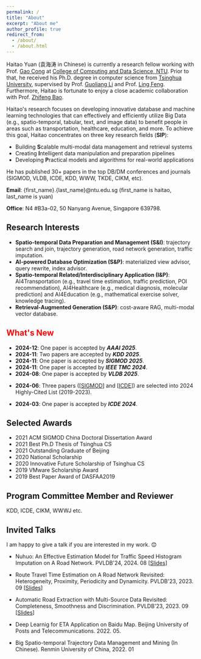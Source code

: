 ```yaml
---
permalink: /
title: "About"
excerpt: "About me"
author_profile: true
redirect_from:
  - /about/
  - /about.html
---
```

Haitao Yuan (袁海涛 in Chinese) is currently a research fellow working with Prof. [Gao Cong](https://personal.ntu.edu.sg/gaocong/) at [College of Computing and Data Science, NTU](https://www.ntu.edu.sg/computing). Prior to that,  he received his Ph.D. degree in computer science from [Tsinghua University](https://www.tsinghua.edu.cn/), supervised by Prof. [Guoliang Li](https://dbgroup.cs.tsinghua.edu.cn/ligl/index.html) and Prof. [Ling Feng](https://dblp.org/pid/58/4464.html). Furthermore, Haitao is fortunate to enjoy a close academic collaboration with Prof. [Zhifeng Bao](https://baozhifeng.net/). 

<!-- Besides, Haitao has accumulated for 1.5-year industrial experience in the Intelligent Driving Group of [Baidu](http://home.baidu.com/index.html) and the Digital Research Institute of [ENN](https://www.enn.cn/pageshow?pageId=1440505892360679424).  -->

Haitao's research focuses on developing innovative database and machine learning technologies that can effectively and efficiently utilize Big Data (e.g., spatio-temporal, tabular, text, and image data) to benefit people in areas such as transportation, healthcare, education, and more. To achieve this goal, Haitao concentrates on three key research fields (**SIP**): 
+ Building **S**calable multi-modal data management and retrieval systems
+ Creating **I**ntelligent data manipulation and preparation pipelines
+ Developing **P**ractical models and algorithms for real-world applications

He has published 30+ papers in the top DB/DM conferences and journals (SIGMOD, VLDB, ICDE, KDD, WWW, TKDE, CIKM, etc).

<!-- Feel free to catch me if interested to discuss ideas or work together. 😜 -->

<!-- Wentao Zhang (张文涛) is a fourth year Ph.D. candidate at [PKU](https://www.pku.edu.cn/), now working with [Prof. Bin Cui](http://net.pku.edu.cn/~cuibin/).
He previously interned in [HKUST](https://hkust.edu.hk/?cn=1) working with Prof. Lei Chen, [Tencent](https://github.com/Angel-ML/angel) working with the Angel team, and [Apple Research](https://machinelearning.apple.com/) working with Meng Cao, Ping Huang and Danny Bickson. -->

**Email**: {first_name}.{last_name}@ntu.edu.sg (first_name is haitao, last_name is yuan)

<!-- **[Wechat (微信)](https://yuanhaitao.github.io/wechat/)**: 769513564 -->

**Office**: N4 #B3a-02, 50 Nanyang Avenue, Singapore 639798.

<!-- **<font color=red>I’m on job market now!</font>**

<!-- I am looking for the following positions:
- Faculty (Assistant Professor) in Academic
- Research Scientist in Industry -->

<!-- **<font color=red>If you are interested in me, contact me via Email or Wechat.</font>** -->

Research Interests
---
<!-- + **Data-centric ML**: annotation, augmentation, imbalance, noise, distillation, out-of-distribution, heterogeneity, and privacy. -->

+ **Spatio-temporal Data Preparation and Management (S&I)**: trajectory search and join, trajectory generation, road network generation, traffic imputation.
+ **AI-powered Database Optimization (S&P)**: materialized view advisor, query rewrite, index advisor.
+ **Spatio-temporal Related/Interdisciplinary Application (I&P)**: AI4Transportation (e.g., travel time estimation, traffic prediction, POI recommendation), AI4Healthcare (e.g., medical diagnosis, molecular prediction) and AI4Education (e.g., mathematical exercise solver, knowledge tracing).
+ **Retrieval-Augmented Generation (S&P)**: cost-aware RAG, multi-modal vector database.



**<font color=red>What's New</font>**
------
* **2024-12**: One paper is accepted by ***AAAI 2025***.
* **2024-11**: Two papers are accepted by ***KDD 2025***.
* **2024-11**: One paper is accepted by ***SIGMOD 2025***.
* **2024-11**: One paper is accepted by ***IEEE TMC 2024***.
* **2024-08**: One paper is accepted by ***VLDB 2025***.
<!-- * **2024-07**: Two research papers are accepted by ***CIKM 2024***. -->
* **2024-06**: Three papers ([[SIGMOD](https://scholar.google.com/citations?hl=en&vq=eng_databasesinformationsystems&view_op=list_hcore&venue=u1CjH9_75_cJ.2024)] and [[ICDE](https://scholar.google.com/citations?hl=en&vq=eng_databasesinformationsystems&view_op=list_hcore&venue=HdCtgB7kxZAJ.2024)]) are selected into 2024 Highly-Cited List (2019-2023).
<!-- * **2024-03**: One research paper is accepted by ***DASFAA 2024***. -->
* **2024-03**: One paper is accepted by ***ICDE 2024***.
<!-- * **2024-03**: One research paper is accepted by ***TOIS***. -->
<!-- * **2024-02**: One research paper is accepted by ***PVLDB 2024***. -->
<!-- * **2023-12**: One research paper is accepted by ***ICDE 2024***.-->
<!-- * **2023-08**: One DIA paper is accepted by ***SIGMOD 2024***. -->
<!-- * **2023-07**: One coauthor research paper is accepted by ***IEEE TMC***. -->
<!-- * **2023-07**: One invited paper is accepted by ***ACM TURC2023***. -->
<!-- * **2023-07**: One research paper is accepted by ***VLDB 2023***.  -->
<!-- * **2023-04**: One coauthor paper is accepted by ***EuroMLSys 2023***. -->
<!-- * **2023-03**: Haitao comes to Singapore, and starts his research career at SCALE@NTU. -->
<!-- * **2023-01**: One paper is accepted by ***WWW 2023***.-->
<!-- * **2022-12**: One coauthor paper is accepted by ***VLDB 2023***. -->
<!-- * **2022-11**: One paper is accepted by ***VLDB 2023***. -->

  
<!-- Work Experience
------

* 2023/03-: Research Fellow
  * SCALE, NTU
  * Research on spatial and temporal data management and mining
  * Principal Investigator: [Gao Cong](https://personal.ntu.edu.sg/gaocong/)

* 2022/09-2023/02: Researcher
  * Digital Research Institute, ENN
  * Research on spatio-temporal data mining in industrial scenarios


* 2021/07-2022/08: Senior Algorithm Engineer
  * BaiduMap, IDG, Baidu
  * Participate in travel time estimation
  * Supervisor: [Jizhou Huang](http://ir.hit.edu.cn/~huangjizhou/)

* 2020/10-2021/04: Research Intern
  * AI Lab, Didi Chuxing
  * Research on traffic prediction and intelligent transportation

* 2018/07-2019/01: Research Intern
  * Computing Platform Group, Alibaba
  * Assist in solving query optimization problem in ODPS auto data warehouse
  * Supervisor: [Kai Zeng](https://kai-zeng.github.io/) -->


Selected Awards
------
* 2021 ACM SIGMOD China Doctoral Dissertation Award
* 2021 Best Ph.D Thesis of Tsinghua CS
* 2021 Outstanding Graduate of Beijing
* 2020 National Scholarship
* 2020 Innovative Future Scholarship of Tsinghua CS
* 2019 VMware Scholarship Award
* 2019 Best Paper Award of DASFAA2019

<!-- 24. [Rising Star](https://mp.weixin.qq.com/s/Lecza9L8zgZYDPdKpkP2XA) (云帆奖-明日之星), World AI Conference, 2022.
23. 🏆 [Best Student Paper Award](https://www2022.thewebconf.org/awards/) of ***WWW 2022*** **(1/1822,  the second WWW Best Student Paper from China)**, 2022
22. [IVADO Postdoctoral Fellowship](https://ivado.ca/en/research-community/), Canada
21. [Outstanding Doctoral Dissertation Award](https://grs.pku.edu.cn/xwgz11/xxgk11/xwsy111/364670.htm), Peking University  **(Sole winner in Computer Software and Theory)**, 2022
19. [Outstanding Graduate of Beijing](https://xgb.pku.edu.cn/docs/2022-06/20220606163325764115.pdf), China, 2022
17. Candidate of [May 4th Medal](https://mp.weixin.qq.com/s/AbqR2yFyduYn2PcZYbhXww) **(Each School recommends 1 candidate, highest honor in PKU)**, 2022
16. [The Big Data Expo Leading Technology Achievement Award](https://mp.weixin.qq.com/s/TlNywcR4pCl1c84KLTpeNA), China International Big Data Industry Expo (Angel Graph project), 2022
15. Candidate of [People of the Year](https://mp.weixin.qq.com/s/zEcwHYsjqLhTsCDTnS-fsA) **(1 people in EECS, and 42 people in PKU)**, 2021
14. [Merit Student of Beijing](https://xgb.pku.edu.cn/sylm/133002.htm) **(2 people in EECS, and 58 people in PKU)**, 2021
13. [Apple PhD Fellowship](https://machinelearning.apple.com/updates/apple-scholars-aiml-2021) **(1 people in China, and 15 people in the world)**, 2021
11. National Scholarship **(Top 1% in PKU)**, 2019, 2021
8. [Baidu Scholarship Nominee](http://scholarship.baidu.com/) **(20 people in the world)**, 2021 -->
  
<!-- Selected Competitions
------
1. Outstanding Winner of the [openGCC contest](https://mp.weixin.qq.com/s/8JX5ymkUt5MvDcHLOjB3Xw) in CCF ChinaSoft **(1/3814)**, 2021
1. Rank \#1 in [Open Graph Benchmark](https://ogb.stanford.edu/docs/leader_nodeprop/\#ogbn-mag), 2021
1. Outstanding Winner of the BDIC Big Data Competition **(1/575)**, 2018 -->

Program Committee Member and Reviewer
------
KDD, ICDE, CIKM, WWWJ etc.
  
Invited Talks
------
I am happy to give a talk if you are interested in my work. 😊  

- Nuhuo: An Effective Estimation Model for Traffic Speed Histogram Imputation on A Road Network. PVLDB'24, 2024. 08 [[Slides](https://drive.google.com/file/d/1XiT5aIBW5tBQKSB6KAiAXMAzMha95y80/view?usp=drive_link)]  <br> 


- Route Travel Time Estimation on A Road Network Revisited:
Heterogeneity, Proximity, Periodicity and Dynamicity. PVLDB'23, 2023. 09 [[Slides](https://drive.google.com/file/d/1ofSEwEhsBGwEbys2KRbc8pFL8Cb_Tk6R/view?usp=drive_link)]  <br> 

- Automatic Road Extraction with Multi-Source Data Revisited: Completeness, Smoothness and Discrimination. PVLDB'23, 2023. 09 [[Slides](https://drive.google.com/file/d/14iY0yNe9IWmyHzydNGTPxV43LfSon-e4/view?usp=drive_link)]  <br> 

- Deep Learnig for ETA Application on Baidu Map. Beijing University of Posts and Telecommunications. 2022. 05. <br>

- Big Spatio-temporal Trajectory Data Management and Mining (In Chinese). Renmin University of China, 2022. 01 <br>


<!-- 1. Model Degradation Hinders Deep Graph Neural Networks.<br>
  KDD'22, 2022. 08 <br>
1. Graph Attention Multi-Layer Perceptron.<br>
  KDD'22, 2022. 08 <br>
1. NAFS: A Simple yet Tough-to-beat Baseline for Graph Representation Learning.<br>
  AI Time [[News](https://mp.weixin.qq.com/s/L8x-2_D6W5JpmsCy_8ZOKQ)]<br>
  ICML'22, Virtual, 2022. 07 <br>
  Jiqizhixin, Virtual, 2022. 07 [[News](https://mp.weixin.qq.com/s/ymwyJuQvnpYIVjFuNT3fuQ)][[Slides](https://github.com/zwt233/Talks/blob/main/Sharing/NAFS-ICML-0716.pdf)] <br>
1. Deep and Flexible Graph Neural Architecture Search.<br>
  ICML'22, Virtual, 2022. 07 <br>
  Jiqizhixin, Virtual, 2022. 07  <br>
1. Towards Large Scale Graph Learning: Data, Model and System.《大规模图学习：数据、模型与系统》<br>
  THU, Virtual, 2023.02  <br> 
  PKU, Virtual, 2023.02  <br>
  SUSTech, 2023.01  <br>
  HKUST (Guang Zhou), Virtual, 2022.04 [[News](https://mp.weixin.qq.com/s/BNUT9Q4UPMi9cGREOARS9w)] <br>
  Stanford, Virtual, 2021.11  <br>
  Mila, Virtual, 2021.9  <br>
1. Towards Automated Graph Learning. 《自动化图机器学习》 [[Doc](https://github.com/zwt233/Talks/blob/main/Sharing/AutoML-for-Graph-zwt.pdf)] <br>
  HKUST, Virtual, 2022.11[[News](https://mp.weixin.qq.com/s/ro2BUTP0SNPwTOz1pbcdyw)] <br>
  NUDT, Virtual, 2022. 07  <br>
  HUST, 2022. 08 <br>
  Zhejiang University, 2022. 08 <br>
1. Information gain propagation a new way to graph active learning with soft labels. 《软标签场景下的图主动学习》<br>
  AI Time, Virtual, 2022. 06  [[News](https://mp.weixin.qq.com/s/mbirnZPGpQwn6D5j_okeHw)]<br>
  ICLR'22, Virtual, 2022. 04 <br>
1. Towards Data-Centric ML.《数据驱动的机器学习》<br>
  Apple research, 2022. 06 <br> 
1. valedictorian Speech.《北京大学计算机系2022级毕业生代表致辞》<br>
  CS of PKU, 2022. 06 [[News](https://mp.weixin.qq.com/s/05TJIrxMcBeDnXoCvYnXbg)] <br>
1. PaSca: a graph neural architecture search system under the scalable paradigm. 《可扩展性的图神经结构搜索系统》<br>
  DGL Team, Amazon, Virtual, 2022.07 <br>
  CSU, Virtual, 2022. 07  <br>
  CCF, Virtual, 2022.06 [[News](https://www.ccf.org.cn/Media_list/xsfh/2022-06-23/764709.shtml)] [[Slides](https://github.com/zwt233/Talks/tree/main/Sharing/CCF-PaSca.pdf)]<br>
  DataFun, Virtual, 2022.06 [[Slides](https://github.com/zwt233/Talks/tree/main/Sharing/0625-DataFun-PaSca.pdf)]<br>
  MLNLP, Virtual, 2022.06 [[News](https://mp.weixin.qq.com/s/3ff5BujHTIGl1jhHe7PTNA)][[Slides](https://github.com/zwt233/Talks/tree/main/Sharing/0625-MLNLP-PaSca.pdf)][[Video](https://www.bilibili.com/video/BV1dv4y1M7hq)]<br>
  InfoQ, Tencent Cloud, Virtual, 2022.06 [[News](https://mp.weixin.qq.com/s/2gg1jRnd1is9IvmFu0hyNQ)]<br>
  WWW’22, Virtual, 2022.04 [[Slides](https://github.com/zwt233/Talks/tree/main/Sharing/WWW22-PaSca.pdf)]<br>
  Data Platform, Tencent, Virtual, 2022.05 <br>
1. Towards Large-scale Graph Machine Learning. 《大规模图机器学习》 [[Doc](https://github.com/zwt233/Talks/blob/main/Sharing/Scalable-GNN-zwt.pdf)] <br>
  HKUST, Virtual, 2022. 08 (In Preparing)  <br> 
  LOGs, Virtual, 2022. 07 [[Video](https://www.bilibili.com/video/BV1GY4y1w736?spm_id_from=333.999.0.0&vd_source=3b29bfbd33d11edf0e22864d965c6699)]  <br> 
1. How to Do Research? 《浅谈科研》<br>
  Apple Research, Virtual, 2021.12 <br>
  PKU, Virtual, 2021.12 [[News-1](https://mp.weixin.qq.com/s/vgmymt_tmAjAVxnuPPfFxQ), [News-2](https://cs.pku.edu.cn/info/1020/3199.htm)] [[Slides](https://github.com/zwt233/Talks/blob/main/Sharing/How-to-Do-Research.pdf)]<br>
  
1. The Scalability of Large-scale Graph Machine Learning.《大规模图机器学习的可扩展性》<br>
  Tencent Big Data, Virtual, 2022.04 <br>
  NeurIPS, Virtual, 2021.12 <br>
  4Paradigm, Virtual, 2021.12 <br>
  AI Drive, 2021.12 [[Video](https://www.bilibili.com/video/BV1sR4y1x7qb?p=1&share_medium=android&share_plat=android&share_session_id=67ffcc9e-d9eb-4e93-a465-ddfd81162842&share_source=WEIXIN&share_tag=s_i&timestamp=1639559499&unique_k=quVdvTS)] [[News](https://mp.weixin.qq.com/s/CVnhxQEFYdI-hsWQma-kLA)] [[Slides](https://github.com/zwt233/Talks/blob/main/Sharing/AI-Drive-NDLS.pdf)]<br>
1. RIM: Reliable Influence-based Active Learning on Graphs.<br>
  NeurIPS, Virtual, 2021.12 <br>
  NeurIPS MeetUp China, 2021.12 [[News](https://mp.weixin.qq.com/s/VhjB8hOqbaS3gQJp6YuKGQ)] [[Slides](https://github.com/zwt233/Talks/blob/main/Sharing/RIM_Poster.pdf)]<br>
1. A survey of GNN system.《GNN系统调研》<br>
  Tencent, Virtual, 2021.12  [[Slides](https://github.com/zwt233/Talks/blob/main/Sharing/datafun-GAMLP.pdf)]<br>

1. Graph Attention Multi-Layer Perceptron.《图注意力多层感知器》<br>
  DataFun, Virtual, 2021.10 [[News](https://mp.weixin.qq.com/s/G--7PlJ9rsTl3bnSSGmbCQ)] [[Slides](https://github.com/zwt233/Talks/blob/main/Sharing/datafun-GAMLP.pdf)]<br> -->
